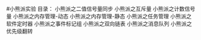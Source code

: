 #小熊派实验
目录：
小熊派之二值信号量同步
小熊派之互斥量
小熊派之计数信号量
小熊派之内存管理-动态
小熊派之内存管理-静态
小熊派之任务管理
小熊派之软件定时器
小熊派之事件标记组
小熊派之双向链表
小熊派之消息队列
小熊派之优先级翻转
